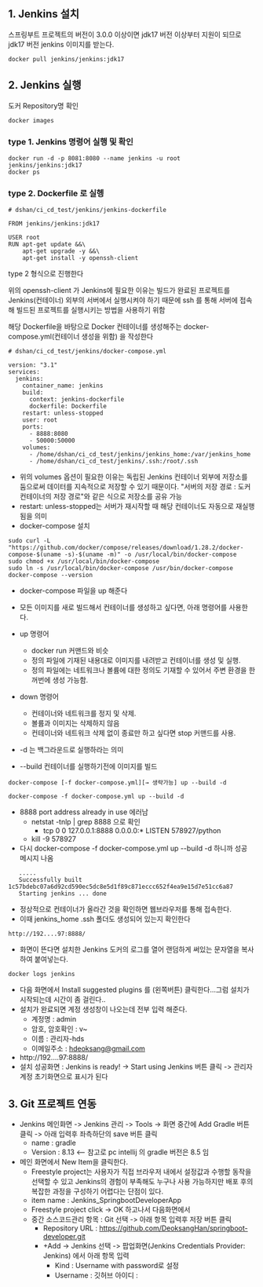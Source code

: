 ## 1. Jenkins 설치
스프링부트 프로젝트의 버전이 3.0.0 이상이면 jdk17 버전 이상부터 지원이 되므로 jdk17 버전 jenkins 이미지를 받는다.
```
docker pull jenkins/jenkins:jdk17
```
## 2. Jenkins 실행
도커 Repository명 확인
```
docker images
```
### type 1. Jenkins 명령어 실행 및 확인
```
docker run -d -p 8081:8080 --name jenkins -u root jenkins/jenkins:jdk17
docker ps
```
### type 2. Dockerfile 로 실헹
```
# dshan/ci_cd_test/jenkins/jenkins-dockerfile

FROM jenkins/jenkins:jdk17

USER root
RUN apt-get update &&\
    apt-get upgrade -y &&\
    apt-get install -y openssh-client
```
type 2 형식으로 진행한다 

위의 openssh-client 가 Jenkins에 필요한 이유는 빌드가 완료된 프로젝트를 Jenkins(컨테이너) 외부의 서버에서 실행시켜야 하기 때문에 
ssh 를 통해 서버에 접속해 빌드된 프로젝트를 실행시키는 방법을 사용하기 위함

해당 Dockerfile을 바탕으로 Docker 컨테이너를 생성해주는 docker-compose.yml(컨테이너 생성을 위함) 을 작성한다
```
# dshan/ci_cd_test/jenkins/docker-compose.yml

version: "3.1"
services:
  jenkins:
    container_name: jenkins
    build:
      context: jenkins-dockerfile
      dockerfile: Dockerfile
    restart: unless-stopped
    user: root
    ports:
      - 8888:8080
      - 50000:50000
    volumes:
      - /home/dshan/ci_cd_test/jenkins/jenkins_home:/var/jenkins_home
      - /home/dshan/ci_cd_test/jenkins/.ssh:/root/.ssh

```
* 위의 volumes 옵션이 필요한 이유는 독립된 Jenkins 컨테이너 외부에 저장소를 둠으로써 데이터를 지속적으로 저장할 수 있기 때문이다.
"서버의 저장 경로  : 도커 컨테이너의 저장 경로"와 같은 식으로 저장소를 공유 가능
* restart: unless-stopped는 서버가 재시작할 때 해당 컨테이너도 자동으로 재실행됨을 의미
* docker-compose 설치
```
sudo curl -L "https://github.com/docker/compose/releases/download/1.28.2/docker-compose-$(uname -s)-$(uname -m)" -o /usr/local/bin/docker-compose
sudo chmod +x /usr/local/bin/docker-compose
sudo ln -s /usr/local/bin/docker-compose /usr/bin/docker-compose
docker-compose --version
```
  
* docker-compose 파일을 up 해준다
* 모든 이미지를 새로 빌드해서 컨테이너를 생성하고 싶다면, 아래 명령어를 사용한다.
* up 명령어
  * docker run 커맨드와 비슷
  * 정의 파일에 기재된 내용대로 이미지를 내려받고 컨테이너를 생성 및 실행.
  * 정의 파일에는 네트워크나 볼륨에 대한 정의도 기재할 수 있어서 주변 환경을 한꺼번에 생성 가능함.
* down 명령어
  * 컨테이너와 네트워크를 정지 및 삭제.
  * 볼륨과 이미지는 삭제하지 않음
  * 컨테이너와 네트워크 삭제 없이 종료만 하고 싶다면 stop 커맨드를 사용.

* -d 는 백그라운드로 실행하라는 의미
* --build 컨테이너를 실행하기전에 이미지를 빌드

```
docker-compose [-f docker-compose.yml][→ 생략가능] up --build -d
``` 
```
docker-compose -f docker-compose.yml up --build -d
```
* 8888 port address already in use 에러남
  * netstat -tnlp | grep 8888  으로 확인
    * tcp        0      0 127.0.0.1:8888          0.0.0.0:*               LISTEN      578927/python
  * kill -9 578927
* 다시 docker-compose -f docker-compose.yml up --build -d 하니까 성공 메시지 나옴
```
   .....
   Successfully built 1c57bdebc07a6d92cd590ec5dc8e5d1f89c871eccc652f4ea9e15d7e51cc6a87
   Starting jenkins ... done
```

* 정상적으로 컨테이너가 올라간 것을 확인하면 웹브라우저를 통해 접속한다.
* 이때 jenkins_home .ssh 폴더도 생성되어 있는지 확인한다
```
http://192....97:8888/
```
* 화면이 뜬다면 설치한 Jenkins 도커의 로그를 열어 랜덤하게 써있는 문자열을 복사하여 붙여넣는다.
```
docker logs jenkins
```
* 다음 화면에서 Install suggested plugins 를 (왼쪽버튼) 클릭한다...그럼 설치가 시작되는데 시간이 좀 걸린다..
* 설치가 완료되면 계정 생성창이 나오는데 전부 입력 해준다.
   * 계정명 : admin
   * 암호, 암호확인 : v~
   * 이름 : 관리자-hds
   * 이메일주소 : hdeoksang@gmail.com
* http://192....97:8888/
* 설치 성공화면 : Jenkins is ready! -> Start using Jenkins 버튼 클릭 -> 관리자계정 초기화면으로 표시가 된다
 
## 3. Git 프로젝트 연동
* Jenkins 메인화면 -> Jenkins 관리 -> Tools -> 화면 중간에 Add Gradle 버튼 클릭 -> 아래 입력후 좌측하단의 save 버튼 클릭
  * name : gradle
  * Version : 8.13  <-- 참고로 pc intellij 의 gradle 버전은 8.5 임
* 메인 화면에서 New Item을 클릭한다.  
  * Freestyle project는 사용자가 직접 브라우저 내에서 설정값과 수행할 동작을 선택할 수 있고 Jenkins의 경험이 부족해도 누구나 사용 가능하지만 배포 후의 복잡한 과정을 구성하기 어렵다는 단점이 있다.
  * item name : Jenkins_SpringbootDeveloperApp
  * Freestyle project click -> OK 하고나서 다음화면에서
  * 중간 소스코드관리 항목 : Git 선택 -> 아래 항목 입력후 저장 버튼 클릭 
    * Repository URL : https://github.com/DeoksangHan/springboot-developer.git
    * +Add -> Jenkins 선택 -> 팝업화면(Jenkins Credentials Provider: Jenkins)  에서 아래 항목 입력
      * Kind : Username with password로 설정
      * Username : 깃허브 아이디 : 

